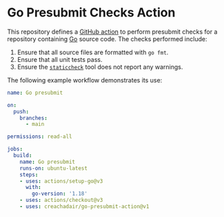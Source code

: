 # Go Presubmit Checks Action

This repository defines a [GitHub action][gha] to perform presubmit checks for
a repository containing [Go][go] source code. The checks performed include:

1. Ensure that all source files are formatted with  `go fmt`.
2. Ensure that all unit tests pass.
3. Ensure the [`staticcheck`][sc] tool does not report any warnings.

The following example workflow demonstrates its use:

```yaml
name: Go presubmit

on:
  push:
    branches:
      - main

permissions: read-all

jobs:
  build:
    name: Go presubmit
    runs-on: ubuntu-latest
    steps:
    - uses: actions/setup-go@v3
      with:
        go-version: '1.18'
    - uses: actions/checkout@v3
    - uses: creachadair/go-presubmit-action@v1
```

[gha]: https://docs.github.com/en/actions
[go]: https://golang.org/
[sc]: https://staticcheck.io/
